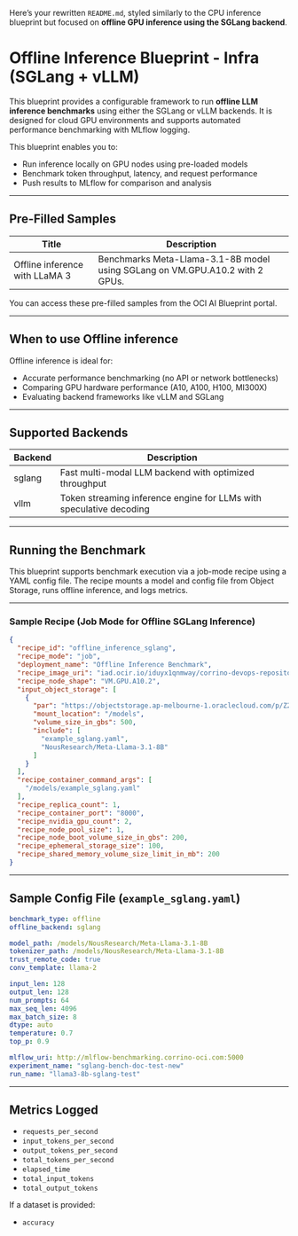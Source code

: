 Here’s your rewritten `README.md`, styled similarly to the CPU inference blueprint but focused on **offline GPU inference using the SGLang backend**.

# Offline Inference Blueprint - Infra (SGLang + vLLM)

This blueprint provides a configurable framework to run **offline LLM inference benchmarks** using either the SGLang or vLLM backends. It is designed for cloud GPU environments and supports automated performance benchmarking with MLflow logging.

This blueprint enables you to:
- Run inference locally on GPU nodes using pre-loaded models
- Benchmark token throughput, latency, and request performance
- Push results to MLflow for comparison and analysis

---

## Pre-Filled Samples

| Title                         | Description                                                                 |
|------------------------------|-----------------------------------------------------------------------------|
|Offline inference with LLaMA 3|Benchmarks Meta-Llama-3.1-8B model using SGLang on VM.GPU.A10.2 with 2 GPUs. |

You can access these pre-filled samples from the OCI AI Blueprint portal.

---
## When to use Offline inference 

Offline inference is ideal for:
- Accurate performance benchmarking (no API or network bottlenecks)
- Comparing GPU hardware performance (A10, A100, H100, MI300X)
- Evaluating backend frameworks like vLLM and SGLang

---

## Supported Backends

| Backend  | Description                                                  |
|----------|--------------------------------------------------------------|
| sglang   | Fast multi-modal LLM backend with optimized throughput      |
| vllm     | Token streaming inference engine for LLMs with speculative decoding |

---

## Running the Benchmark

This blueprint supports benchmark execution via a job-mode recipe using a YAML config file. The recipe mounts a model and config file from Object Storage, runs offline inference, and logs metrics.

---

### Sample Recipe (Job Mode for Offline SGLang Inference)

```json
{
  "recipe_id": "offline_inference_sglang",
  "recipe_mode": "job",
  "deployment_name": "Offline Inference Benchmark",
  "recipe_image_uri": "iad.ocir.io/iduyx1qnmway/corrino-devops-repository:llm-benchmark-0409-v2",
  "recipe_node_shape": "VM.GPU.A10.2",
  "input_object_storage": [
    {
      "par": "https://objectstorage.ap-melbourne-1.oraclecloud.com/p/Z2q73uuLCAxCbGXJ99CIeTxnCTNipsE-1xHE9HYfCz0RBYPTcCbqi9KHViUEH-Wq/n/iduyx1qnmway/b/mymodels/o/",
      "mount_location": "/models",
      "volume_size_in_gbs": 500,
      "include": [
        "example_sglang.yaml",
        "NousResearch/Meta-Llama-3.1-8B"
      ]
    }
  ],
  "recipe_container_command_args": [
    "/models/example_sglang.yaml"
  ],
  "recipe_replica_count": 1,
  "recipe_container_port": "8000",
  "recipe_nvidia_gpu_count": 2,
  "recipe_node_pool_size": 1,
  "recipe_node_boot_volume_size_in_gbs": 200,
  "recipe_ephemeral_storage_size": 100,
  "recipe_shared_memory_volume_size_limit_in_mb": 200
}
```

---

## Sample Config File (`example_sglang.yaml`)

```yaml
benchmark_type: offline
offline_backend: sglang

model_path: /models/NousResearch/Meta-Llama-3.1-8B
tokenizer_path: /models/NousResearch/Meta-Llama-3.1-8B
trust_remote_code: true
conv_template: llama-2

input_len: 128
output_len: 128
num_prompts: 64
max_seq_len: 4096
max_batch_size: 8
dtype: auto
temperature: 0.7
top_p: 0.9

mlflow_uri: http://mlflow-benchmarking.corrino-oci.com:5000
experiment_name: "sglang-bench-doc-test-new"
run_name: "llama3-8b-sglang-test"
```

---

## Metrics Logged

- `requests_per_second`
- `input_tokens_per_second`
- `output_tokens_per_second`
- `total_tokens_per_second`
- `elapsed_time`
- `total_input_tokens`
- `total_output_tokens`

If a dataset is provided:
- `accuracy`
